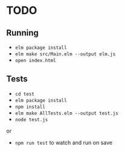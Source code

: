 # TODO

## Running

- `elm package install`
- `elm make src/Main.elm --output elm.js`
- `open index.html`

## Tests

- `cd test`
- `elm package install`
- `npm install`
- `elm make AllTests.elm --output test.js`
- `node test.js`

or

- `npm run test` to watch and run on save
